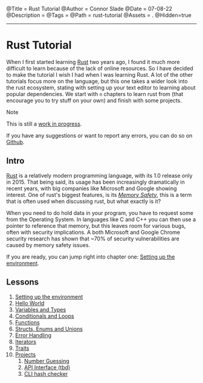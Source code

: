 @Title = Rust Tutorial
@Author = Connor Slade
@Date = 07-08-22
@Description =
@Tags =
@Path = rust-tutorial
@Assets = .
@Hidden=true

---

<link rel="stylesheet" href="../assets/rust-tutorial/style.css" />

# Rust Tutorial

When I first started learning [Rust](rust-lang.org) two years ago, I found it much more difficult to learn because of the lack of online resources.
So I have decided to make the tutorial I wish I had when I was learning Rust.
A lot of the other tutorials focus more on the language, but this one takes a wider look into the rust ecosystem, stating with setting up your text editor to learning about popular dependencies.
We start with `n` chapters to learn rust from (that encourage you to try stuff on your own) and finish with some projects.

<div ad note>
Note

This is still a <u>work in progress</u>.

If you have any suggestions or want to report any errors, you can do so on [Github](https://github.com/basicprogrammer10/connorcode-writing).

</div>

## Intro

[Rust](rust-lang.org) is a relatively modern programming language, with its 1.0 release only in 2015.
That being said, its usage has been increasingly dramatically in recent years, with big companies like Microsoft and Google showing interest.
One of rust's biggest features, is its [_Memory Safety_](https://en.wikipedia.org/wiki/Memory_safety), this is a term that is often used when discussing rust, but what exactly is it?

When you need to do hold data in your program, you have to request some from the Operating System. <!--EDIT-->
In languages like C and C++ you can then use a <span title="">pointer</span> to reference that memory, but this leaves room for various bugs, often with security implications.
A both Microsoft and Google Chrome security research has shown that ~70% of security vulnerabilities are caused by memory safety issues.

If you are ready, you can jump right into chapter one: [Setting up the environment](/writing/rust-tutorial/setting-up-the-environment).

## Lessons

1. [Setting up the environment](/writing/rust-tutorial/setting-up-the-environment)
2. [Hello World](/writing/rust-tutorial/hello-world)
3. [Variables and Types](/writing/rust-tutorial/vars-and-types)
4. [Conditionals and Loops]()
5. [Functions]()
6. [Structs, Enums and Unions]()
7. [Error Handling]()
8. [Iterators]()
9. [Traits]()
10. [Projects]()
    1. [Number Guessing]()
    2. [API Interface (tbd)]()
    3. [CLI hash checker]()
